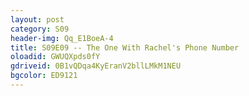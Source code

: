 ```yaml
---
layout: post 
category: S09 
header-img: Qq_E1BoeA-4 
title: S09E09 -- The One With Rachel's Phone Number 
oloadid: GWUQXpds0fY 
gdriveid: 0B1vQDqa4KyEranV2bllLMkM1NEU 
bgcolor: ED9121
--- 
```

<!--more--> 
